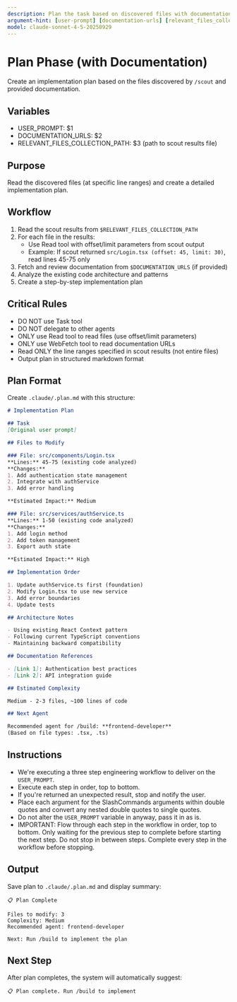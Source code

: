 ```yaml
---
description: Plan the task based on discovered files with documentation
argument-hint: [user-prompt] [documentation-urls] [relevant_files_collection_path]
model: claude-sonnet-4-5-20250929
---
```


# Plan Phase (with Documentation)

Create an implementation plan based on the files discovered by `/scout` and provided documentation.

## Variables

- USER_PROMPT: $1
- DOCUMENTATION_URLS: $2
- RELEVANT_FILES_COLLECTION_PATH: $3 (path to scout results file)

## Purpose

Read the discovered files (at specific line ranges) and create a detailed implementation plan.

## Workflow

1. Read the scout results from `$RELEVANT_FILES_COLLECTION_PATH`
2. For each file in the results:
   - Use Read tool with offset/limit parameters from scout output
   - Example: If scout returned `src/Login.tsx (offset: 45, limit: 30)`, read lines 45-75 only
3. Fetch and review documentation from `$DOCUMENTATION_URLS` (if provided)
4. Analyze the existing code architecture and patterns
5. Create a step-by-step implementation plan

## Critical Rules

- DO NOT use Task tool
- DO NOT delegate to other agents
- ONLY use Read tool to read files (use offset/limit parameters)
- ONLY use WebFetch tool to read documentation URLs
- Read ONLY the line ranges specified in scout results (not entire files)
- Output plan in structured markdown format

## Plan Format

Create `.claude/.plan.md` with this structure:

```markdown
# Implementation Plan

## Task
[Original user prompt]

## Files to Modify

### File: src/components/Login.tsx
**Lines:** 45-75 (existing code analyzed)
**Changes:**
1. Add authentication state management
2. Integrate with authService
3. Add error handling

**Estimated Impact:** Medium

### File: src/services/authService.ts
**Lines:** 1-50 (existing code analyzed)
**Changes:**
1. Add login method
2. Add token management
3. Export auth state

**Estimated Impact:** High

## Implementation Order

1. Update authService.ts first (foundation)
2. Modify Login.tsx to use new service
3. Add error boundaries
4. Update tests

## Architecture Notes

- Using existing React Context pattern
- Following current TypeScript conventions
- Maintaining backward compatibility

## Documentation References

- [Link 1]: Authentication best practices
- [Link 2]: API integration guide

## Estimated Complexity

Medium - 2-3 files, ~100 lines of code

## Next Agent

Recommended agent for /build: **frontend-developer**
(Based on file types: .tsx, .ts)
```

## Instructions

- We're executing a three step engineering workflow to deliver on the `USER_PROMPT`.
- Execute each step in order, top to bottom.
- If you're returned an unexpected result, stop and notify the user.
- Place each argument for the SlashCommands arguments within double quotes and convert any nested double quotes to single quotes.
- Do not alter the `USER_PROMPT` variable in anyway, pass it in as is.
- IMPORTANT: Flow through each step in the workflow in order, top to bottom. Only waiting for the previous step to complete before starting the next step. Do not stop in between steps. Complete every step in the workflow before stopping.

## Output

Save plan to `.claude/.plan.md` and display summary:

```
📋 Plan Complete

Files to modify: 3
Complexity: Medium
Recommended agent: frontend-developer

Next: Run /build to implement the plan
```

## Next Step

After plan completes, the system will automatically suggest:
```
📋 Plan complete. Run /build to implement
```
